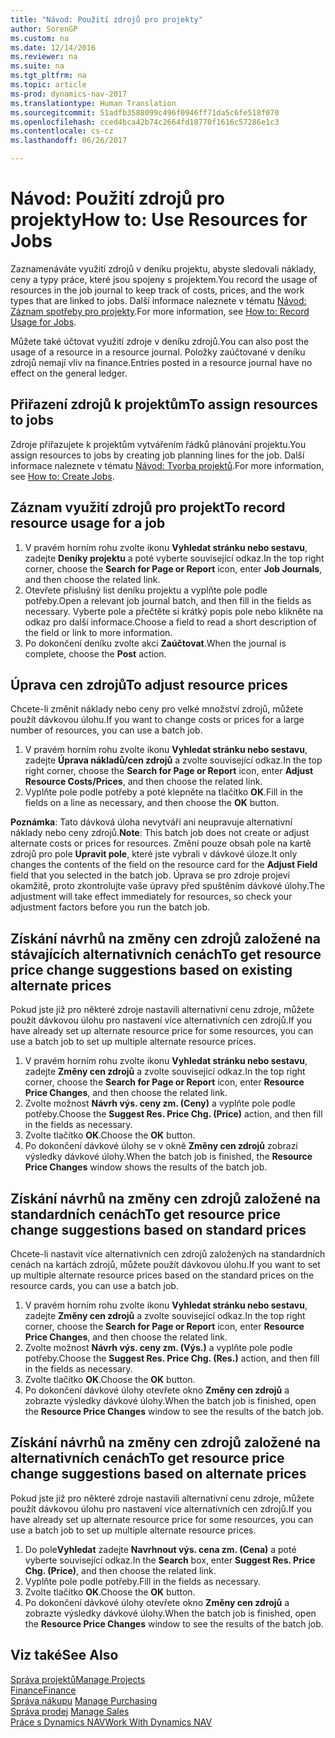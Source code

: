 ```yaml
---
title: "Návod: Použití zdrojů pro projekty"
author: SorenGP
ms.custom: na
ms.date: 12/14/2016
ms.reviewer: na
ms.suite: na
ms.tgt_pltfrm: na
ms.topic: article
ms-prod: dynamics-nav-2017
ms.translationtype: Human Translation
ms.sourcegitcommit: 51adfb3588099c496f0946ff71da5c6fe518f070
ms.openlocfilehash: cced4bca42b74c2664fd18770f1616c57286e1c3
ms.contentlocale: cs-cz
ms.lasthandoff: 06/26/2017

---
```


# <a name="how-to-use-resources-for-jobs"></a><span data-ttu-id="81c73-102">Návod: Použití zdrojů pro projekty</span><span class="sxs-lookup"><span data-stu-id="81c73-102">How to: Use Resources for Jobs</span></span>
<span data-ttu-id="81c73-103">Zaznamenáváte využití zdrojů v deníku projektu, abyste sledovali náklady, ceny a typy práce, které jsou spojeny s projektem.</span><span class="sxs-lookup"><span data-stu-id="81c73-103">You record the usage of resources in the job journal to keep track of costs, prices, and the work types that are linked to jobs.</span></span> <span data-ttu-id="81c73-104">Další informace naleznete v tématu [Návod: Záznam spotřeby pro projekty](projects-how-record-job-usage.md).</span><span class="sxs-lookup"><span data-stu-id="81c73-104">For more information, see [How to: Record Usage for Jobs](projects-how-record-job-usage.md).</span></span>

<span data-ttu-id="81c73-105">Můžete také účtovat využití zdroje v deníku zdrojů.</span><span class="sxs-lookup"><span data-stu-id="81c73-105">You can also post the usage of a resource in a resource journal.</span></span> <span data-ttu-id="81c73-106">Položky zaúčtované v deníku zdrojů nemají vliv na finance.</span><span class="sxs-lookup"><span data-stu-id="81c73-106">Entries posted in a resource journal have no effect on the general ledger.</span></span>

## <a name="to-assign-resources-to-jobs"></a><span data-ttu-id="81c73-107">Přiřazení zdrojů k projektům</span><span class="sxs-lookup"><span data-stu-id="81c73-107">To assign resources to jobs</span></span>
<span data-ttu-id="81c73-108">Zdroje přiřazujete k projektům vytvářením řádků plánování projektu.</span><span class="sxs-lookup"><span data-stu-id="81c73-108">You assign resources to jobs by creating job planning lines for the job.</span></span> <span data-ttu-id="81c73-109">Další informace naleznete v tématu [Návod: Tvorba projektů](projects-how-create-jobs.md).</span><span class="sxs-lookup"><span data-stu-id="81c73-109">For more information, see [How to: Create Jobs](projects-how-create-jobs.md).</span></span>

## <a name="to-record-resource-usage-for-a-job"></a><span data-ttu-id="81c73-110">Záznam využití zdrojů pro projekt</span><span class="sxs-lookup"><span data-stu-id="81c73-110">To record resource usage for a job</span></span>

1. <span data-ttu-id="81c73-111">V pravém horním rohu zvolte ikonu **Vyhledat stránku nebo sestavu**, zadejte **Deníky projektu** a poté vyberte související odkaz.</span><span class="sxs-lookup"><span data-stu-id="81c73-111">In the top right corner, choose the **Search for Page or Report** icon, enter **Job Journals**, and then choose the related link.</span></span>
2. <span data-ttu-id="81c73-112">Otevřete příslušný list deníku projektu a vyplňte pole podle potřeby.</span><span class="sxs-lookup"><span data-stu-id="81c73-112">Open a relevant job journal batch, and then fill in the fields as necessary.</span></span> <span data-ttu-id="81c73-113">Vyberte pole a přečtěte si krátký popis pole nebo klikněte na odkaz pro další informace.</span><span class="sxs-lookup"><span data-stu-id="81c73-113">Choose a field to read a short description of the field or link to more information.</span></span>
3. <span data-ttu-id="81c73-114">Po dokončení deníku zvolte akci **Zaúčtovat**.</span><span class="sxs-lookup"><span data-stu-id="81c73-114">When the journal is complete, choose the **Post** action.</span></span>

## <a name="to-adjust-resource-prices"></a><span data-ttu-id="81c73-115">Úprava cen zdrojů</span><span class="sxs-lookup"><span data-stu-id="81c73-115">To adjust resource prices</span></span>  
<span data-ttu-id="81c73-116">Chcete-li změnit náklady nebo ceny pro velké množství zdrojů, můžete použít dávkovou úlohu.</span><span class="sxs-lookup"><span data-stu-id="81c73-116">If you want to change costs or prices for a large number of resources, you can use a batch job.</span></span>  

1. <span data-ttu-id="81c73-117">V pravém horním rohu zvolte ikonu **Vyhledat stránku nebo sestavu**, zadejte **Úprava nákladů/cen zdrojů** a zvolte související odkaz.</span><span class="sxs-lookup"><span data-stu-id="81c73-117">In the top right corner, choose the **Search for Page or Report** icon, enter **Adjust Resource Costs/Prices**, and then choose the related link.</span></span>
2. <span data-ttu-id="81c73-118">Vyplňte pole podle potřeby a poté klepněte na tlačítko **OK**.</span><span class="sxs-lookup"><span data-stu-id="81c73-118">Fill in the fields on a line as necessary, and then choose the **OK** button.</span></span>

<span data-ttu-id="81c73-119">**Poznámka**: Tato dávková úloha nevytváří ani neupravuje alternativní náklady nebo ceny zdrojů.</span><span class="sxs-lookup"><span data-stu-id="81c73-119">**Note**: This batch job does not create or adjust alternate costs or prices for resources.</span></span> <span data-ttu-id="81c73-120">Změní pouze obsah pole na kartě zdrojů pro pole **Upravit pole**, které jste vybrali v dávkové úloze.</span><span class="sxs-lookup"><span data-stu-id="81c73-120">It only changes the contents of the field on the resource card for the **Adjust Field** field that you selected in the batch job.</span></span> <span data-ttu-id="81c73-121">Úprava se pro zdroje projeví okamžitě, proto zkontrolujte vaše úpravy před spuštěním dávkové úlohy.</span><span class="sxs-lookup"><span data-stu-id="81c73-121">The adjustment will take effect immediately for resources, so check your adjustment factors before you run the batch job.</span></span>

## <a name="to-get-resource-price-change-suggestions-based-on-existing-alternate-prices"></a><span data-ttu-id="81c73-122">Získání návrhů na změny cen zdrojů založené na stávajících alternativních cenách</span><span class="sxs-lookup"><span data-stu-id="81c73-122">To get resource price change suggestions based on existing alternate prices</span></span>  
<span data-ttu-id="81c73-123">Pokud jste již pro některé zdroje nastavili alternativní cenu zdroje, můžete použít dávkovou úlohu pro nastavení více alternativních cen zdrojů.</span><span class="sxs-lookup"><span data-stu-id="81c73-123">If you have already set up alternate resource price for some resources, you can use a batch job to set up multiple alternate resource prices.</span></span>

1. <span data-ttu-id="81c73-124">V pravém horním rohu zvolte ikonu **Vyhledat stránku nebo sestavu**, zadejte **Změny cen zdrojů** a zvolte související odkaz.</span><span class="sxs-lookup"><span data-stu-id="81c73-124">In the top right corner, choose the **Search for Page or Report** icon, enter **Resource Price Changes**, and then choose the related link.</span></span>
2. <span data-ttu-id="81c73-125">Zvolte možnost **Návrh výs. ceny zm. (Ceny)** a vyplňte pole podle potřeby.</span><span class="sxs-lookup"><span data-stu-id="81c73-125">Choose the **Suggest Res. Price Chg. (Price)** action, and then fill in the fields as necessary.</span></span>
3. <span data-ttu-id="81c73-126">Zvolte tlačítko **OK**.</span><span class="sxs-lookup"><span data-stu-id="81c73-126">Choose the **OK** button.</span></span>  
4. <span data-ttu-id="81c73-127">Po dokončení dávkové úlohy se v okně **Změny cen zdrojů** zobrazí výsledky dávkové úlohy.</span><span class="sxs-lookup"><span data-stu-id="81c73-127">When the batch job is finished, the **Resource Price Changes** window shows the results of the batch job.</span></span>

## <a name="to-get-resource-price-change-suggestions-based-on-standard-prices"></a><span data-ttu-id="81c73-128">Získání návrhů na změny cen zdrojů založené na standardních cenách</span><span class="sxs-lookup"><span data-stu-id="81c73-128">To get resource price change suggestions based on standard prices</span></span>  
<span data-ttu-id="81c73-129">Chcete-li nastavit více alternativních cen zdrojů založených na standardních cenách na kartách zdrojů, můžete použít dávkovou úlohu.</span><span class="sxs-lookup"><span data-stu-id="81c73-129">If you want to set up multiple alternate resource prices based on the standard prices on the resource cards, you can use a batch job.</span></span>  

1. <span data-ttu-id="81c73-130">V pravém horním rohu zvolte ikonu **Vyhledat stránku nebo sestavu**, zadejte **Změny cen zdrojů** a zvolte související odkaz.</span><span class="sxs-lookup"><span data-stu-id="81c73-130">In the top right corner, choose the **Search for Page or Report** icon, enter **Resource Price Changes**, and then choose the related link.</span></span>
2. <span data-ttu-id="81c73-131">Zvolte možnost **Návrh výs. ceny zm. (Výs.)** a vyplňte pole podle potřeby.</span><span class="sxs-lookup"><span data-stu-id="81c73-131">Choose the **Suggest Res. Price Chg. (Res.)** action, and then fill in the fields as necessary.</span></span>  
3. <span data-ttu-id="81c73-132">Zvolte tlačítko **OK**.</span><span class="sxs-lookup"><span data-stu-id="81c73-132">Choose the **OK** button.</span></span>  
4. <span data-ttu-id="81c73-133">Po dokončení dávkové úlohy otevřete okno **Změny cen zdrojů** a zobrazte výsledky dávkové úlohy.</span><span class="sxs-lookup"><span data-stu-id="81c73-133">When the batch job is finished, open the **Resource Price Changes** window to see the results of the batch job.</span></span>

## <a name="to-get-resource-price-change-suggestions-based-on-alternate-prices"></a><span data-ttu-id="81c73-134">Získání návrhů na změny cen zdrojů založené na alternativních cenách</span><span class="sxs-lookup"><span data-stu-id="81c73-134">To get resource price change suggestions based on alternate prices</span></span>  
<span data-ttu-id="81c73-135">Pokud jste již pro některé zdroje nastavili alternativní cenu zdroje, můžete použít dávkovou úlohu pro nastavení více alternativních cen zdrojů.</span><span class="sxs-lookup"><span data-stu-id="81c73-135">If you have already set up alternate resource price for some resources, you can use a batch job to set up multiple alternate resource prices.</span></span>

1. <span data-ttu-id="81c73-136">Do pole**Vyhledat** zadejte **Navrhnout výs. cena zm. (Cena)** a poté vyberte související odkaz.</span><span class="sxs-lookup"><span data-stu-id="81c73-136">In the **Search** box, enter **Suggest Res. Price Chg. (Price)**, and then choose the related link.</span></span>  
2. <span data-ttu-id="81c73-137">Vyplňte pole podle potřeby.</span><span class="sxs-lookup"><span data-stu-id="81c73-137">Fill in the fields as necessary.</span></span>
3. <span data-ttu-id="81c73-138">Zvolte tlačítko **OK**.</span><span class="sxs-lookup"><span data-stu-id="81c73-138">Choose the **OK** button.</span></span>  
4. <span data-ttu-id="81c73-139">Po dokončení dávkové úlohy otevřete okno **Změny cen zdrojů** a zobrazte výsledky dávkové úlohy.</span><span class="sxs-lookup"><span data-stu-id="81c73-139">When the batch job is finished, open the **Resource Price Changes** window to see the results of the batch job.</span></span>

## <a name="see-also"></a><span data-ttu-id="81c73-140">Viz také</span><span class="sxs-lookup"><span data-stu-id="81c73-140">See Also</span></span>
[<span data-ttu-id="81c73-141">Správa projektů</span><span class="sxs-lookup"><span data-stu-id="81c73-141">Manage Projects</span></span>](projects-manage-projects.md)  
[<span data-ttu-id="81c73-142">Finance</span><span class="sxs-lookup"><span data-stu-id="81c73-142">Finance</span></span>](finance-setup.md)  
<span data-ttu-id="81c73-143">[Správa nákupu](purchasing-manage-purchasing.md)       </span><span class="sxs-lookup"><span data-stu-id="81c73-143">[Manage Purchasing](purchasing-manage-purchasing.md)       </span></span>  
<span data-ttu-id="81c73-144">[Správa prodej](sales-manage-sales.md)   </span><span class="sxs-lookup"><span data-stu-id="81c73-144">[Manage Sales](sales-manage-sales.md)   </span></span>  
[<span data-ttu-id="81c73-145">Práce s Dynamics NAV</span><span class="sxs-lookup"><span data-stu-id="81c73-145">Work With Dynamics NAV</span></span>](ui-work-product.md)  

